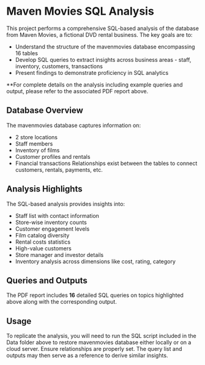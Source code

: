 # Maven Movies SQL Analysis

This project performs a comprehensive SQL-based analysis of the database from Maven Movies, a fictional DVD rental business. The key goals are to:
- Understand the structure of the mavenmovies database encompassing 16 tables
- Develop SQL queries to extract insights across business areas - staff, inventory, customers, transactions
- Present findings to demonstrate proficiency in SQL analytics

**For complete details on the analysis including example queries and output, please refer to the associated PDF report above.

## Database Overview
The mavenmovies database captures information on:
- 2 store locations
- Staff members 
- Inventory of films 
- Customer profiles and rentals
- Financial transactions
Relationships exist between the tables to connect customers, rentals, payments, etc.

## Analysis Highlights
The SQL-based analysis provides insights into:  
- Staff list with contact information
- Store-wise inventory counts  
- Customer engagement levels
- Film catalog diversity  
- Rental costs statistics
- High-value customers
- Store manager and investor details
- Inventory analysis across dimensions like cost, rating, category

## Queries and Outputs

The PDF report includes **16** detailed SQL queries on topics highlighted above along with the corresponding output.

## Usage
To replicate the analysis, you will need to run the SQL script included in the Data folder above to restore mavenmovies database either locally or on a cloud server. Ensure relationships are properly set.
The query list and outputs may then serve as a reference to derive similar insights.

